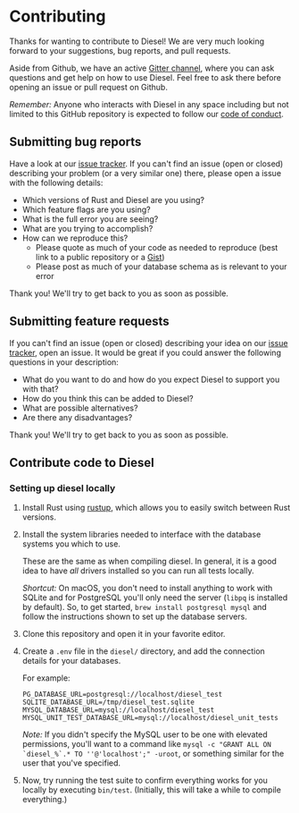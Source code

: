# Contributing

Thanks for wanting to contribute to Diesel! We are very much looking forward to your suggestions, bug reports, and pull requests.

Aside from Github, we have an active [Gitter channel](https://gitter.im/diesel-rs/diesel), where you can ask questions and get help on how to use Diesel. Feel free to ask there before opening an issue or pull request on Github.

*Remember:* Anyone who interacts with Diesel in any space including but not limited to this GitHub repository is expected to follow our [code of conduct](https://github.com/diesel-rs/diesel/blob/master/code_of_conduct.md).


## Submitting bug reports

Have a look at our [issue tracker]. If you can't find an issue (open or closed) describing your problem (or a very similar one) there, please open a issue with the following details:

- Which versions of Rust and Diesel are you using?
- Which feature flags are you using?
- What is the full error you are seeing?
- What are you trying to accomplish?
- How can we reproduce this?
  - Please quote as much of your code as needed to reproduce (best link to a public repository or a [Gist])
  - Please post as much of your database schema as is relevant to your error

[issue tracker]: https://github.com/diesel-rs/diesel/issues
[Gist]: https://gist.github.com

Thank you! We'll try to get back to you as soon as possible.


## Submitting feature requests

If you can't find an issue (open or closed) describing your idea on our [issue tracker], open an issue. It would be great if you could answer the following questions in your description:

- What do you want to do and how do you expect Diesel to support you with that?
- How do you think this can be added to Diesel?
- What are possible alternatives?
- Are there any disadvantages?

Thank you! We'll try to get back to you as soon as possible.


## Contribute code to Diesel

### Setting up diesel locally

1. Install Rust using [rustup], which allows you to easily switch between Rust versions.
2. Install the system libraries needed to interface with the database systems you which to use.

    These are the same as when compiling diesel. In general, it is a good idea to have _all_ drivers installed so you can run all tests locally.

    *Shortcut:* On macOS, you don't need to install anything to work with SQLite and for PostgreSQL you'll only need the server (`libpq` is installed by default). So, to get started, `brew install postgresql mysql` and follow the instructions shown to set up the database servers.
3. Clone this repository and open it in your favorite editor.
4. Create a `.env` file in the `diesel/` directory, and add the connection details for your databases.

    For example:

    ```
    PG_DATABASE_URL=postgresql://localhost/diesel_test
    SQLITE_DATABASE_URL=/tmp/diesel_test.sqlite
    MYSQL_DATABASE_URL=mysql://localhost/diesel_test
    MYSQL_UNIT_TEST_DATABASE_URL=mysql://localhost/diesel_unit_tests
    ```

    *Note:* If you didn't specify the MySQL user to be one with elevated permissions, you'll want to a command like ```mysql -c "GRANT ALL ON `diesel_%`.* TO ''@'localhost';" -uroot```, or something similar for the user that you've specified.
5. Now, try running the test suite to confirm everything works for you locally by executing `bin/test`. (Initially, this will take a while to compile everything.)

[rustup]: https://www.rustup.rs
